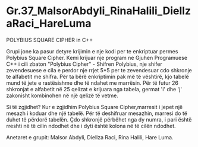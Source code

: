 # Gr.37_MalsorAbdyli_RinaHalili_DiellzaRaci_HareLuma
POLYBIUS SQUARE CIPHER in C++

Grupi jone ka pasur detyre krijimin e nje kodi per te enkriptuar permes Polybius Square Cipher.
Kemi krijuar nje program ne Gjuhen Programuese C++ i cili zbaton "Polybius Cipher" - Shifren Polybius,
nje shifer zevendesuese e cila e perdor nje rrjet 5*5 per te zevendesuar cdo shkronje te alfabetit me shifra.
Për ta bërë enkriptimin pak më të vështirë, kjo tabelë mund të jete e rastësishme dhe të ndahet me marrësin.
Për të futur 26 shkronjat e alfabetit në 25 qelizat e krijuara nga tabela, germat 'i' dhe 'j' zakonisht kombinohen në një qelizë të vetme.

Si të zgjidhet?
Kur e zgjidhim  Polybius Square Cipher,marresit i jepet një mesazh i koduar dhe një tabelë. 
Për të deshifruar mesazhin, marresi do të duhet të përdorë tabelën.
Çdo shkronjë përbëhet nga dy numra, i pari është rreshti në të cilin ndodhet dhe i dyti është kolona në të cilën ndodhet.

Anetaret e grupit: Malsor Abdyli,
                   Diellza Raci,
                   Rina Halili, 
                   Hare Luma.

